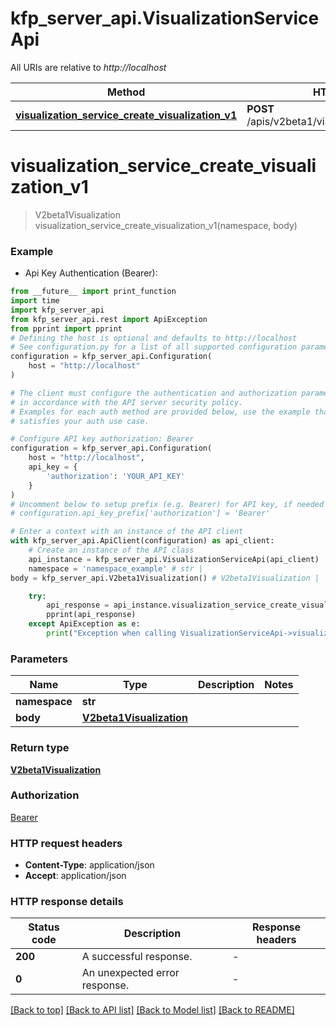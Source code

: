 # kfp_server_api.VisualizationServiceApi

All URIs are relative to _http://localhost_

| Method                                                                                                                        | HTTP request                                      | Description |
| ----------------------------------------------------------------------------------------------------------------------------- | ------------------------------------------------- | ----------- |
| [**visualization_service_create_visualization_v1**](VisualizationServiceApi.md#visualization_service_create_visualization_v1) | **POST** /apis/v2beta1/visualizations/{namespace} |

# **visualization_service_create_visualization_v1**

> V2beta1Visualization visualization_service_create_visualization_v1(namespace, body)

### Example

- Api Key Authentication (Bearer):

```python
from __future__ import print_function
import time
import kfp_server_api
from kfp_server_api.rest import ApiException
from pprint import pprint
# Defining the host is optional and defaults to http://localhost
# See configuration.py for a list of all supported configuration parameters.
configuration = kfp_server_api.Configuration(
    host = "http://localhost"
)

# The client must configure the authentication and authorization parameters
# in accordance with the API server security policy.
# Examples for each auth method are provided below, use the example that
# satisfies your auth use case.

# Configure API key authorization: Bearer
configuration = kfp_server_api.Configuration(
    host = "http://localhost",
    api_key = {
        'authorization': 'YOUR_API_KEY'
    }
)
# Uncomment below to setup prefix (e.g. Bearer) for API key, if needed
# configuration.api_key_prefix['authorization'] = 'Bearer'

# Enter a context with an instance of the API client
with kfp_server_api.ApiClient(configuration) as api_client:
    # Create an instance of the API class
    api_instance = kfp_server_api.VisualizationServiceApi(api_client)
    namespace = 'namespace_example' # str |
body = kfp_server_api.V2beta1Visualization() # V2beta1Visualization |

    try:
        api_response = api_instance.visualization_service_create_visualization_v1(namespace, body)
        pprint(api_response)
    except ApiException as e:
        print("Exception when calling VisualizationServiceApi->visualization_service_create_visualization_v1: %s\n" % e)
```

### Parameters

| Name          | Type                                                | Description | Notes |
| ------------- | --------------------------------------------------- | ----------- | ----- |
| **namespace** | **str**                                             |             |
| **body**      | [**V2beta1Visualization**](V2beta1Visualization.md) |             |

### Return type

[**V2beta1Visualization**](V2beta1Visualization.md)

### Authorization

[Bearer](../README.md#Bearer)

### HTTP request headers

- **Content-Type**: application/json
- **Accept**: application/json

### HTTP response details

| Status code | Description                   | Response headers |
| ----------- | ----------------------------- | ---------------- |
| **200**     | A successful response.        | -                |
| **0**       | An unexpected error response. | -                |

[[Back to top]](#) [[Back to API list]](../README.md#documentation-for-api-endpoints) [[Back to Model list]](../README.md#documentation-for-models) [[Back to README]](../README.md)
